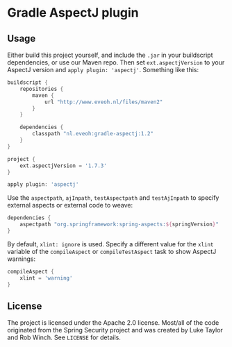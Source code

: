 Gradle AspectJ plugin
=====================

Usage
-----

Either build this project yourself, and include the `.jar` in your buildscript dependencies,
or use our Maven repo. Then set `ext.aspectjVersion` to your AspectJ version and `apply plugin: 'aspectj'`.
Something like this:

```groovy
buildscript {
    repositories {
        maven {
            url "http://www.eveoh.nl/files/maven2"
        }
    }

    dependencies {
        classpath "nl.eveoh:gradle-aspectj:1.2"
    }
}

project {
    ext.aspectjVersion = '1.7.3'
}

apply plugin: 'aspectj'
```

Use the `aspectpath`, `ajInpath`, `testAspectpath` and `testAjInpath` to specify external aspects or external code to weave:

```groovy
dependencies {
    aspectpath "org.springframework:spring-aspects:${springVersion}"
}
```

By default, `xlint: ignore` is used. Specify a different value for the `xlint` variable of the `compileAspect` or
`compileTestAspect` task to show AspectJ warnings:

```groovy
compileAspect {
    xlint = 'warning'
}
```

License
-------

The project is licensed under the Apache 2.0 license. Most/all of the code
originated from the Spring Security project and was created by Luke Taylor and 
Rob Winch. See `LICENSE` for details.
